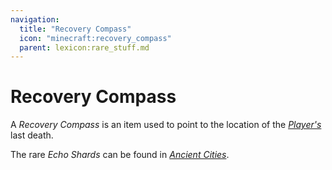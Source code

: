 ```yaml
---
navigation:
  title: "Recovery Compass"
  icon: "minecraft:recovery_compass"
  parent: lexicon:rare_stuff.md
---
```


# Recovery Compass

<ItemImage id="minecraft:recovery_compass" />

A *Recovery Compass* is an item used to point to the location of the [*Player's*](../creatures/human-player.md) last death.


The rare *Echo Shards* can be found in [*Ancient Cities*](../world/structures.md#ancient_city).

<Recipe id="minecraft:recovery_compass" />

